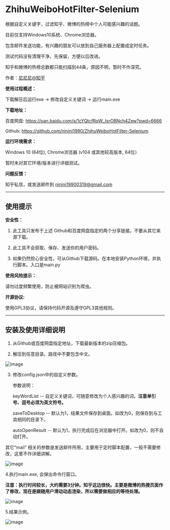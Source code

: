 # ZhihuWeiboHotFilter-Selenium
根据自定义关键字，过滤知乎、微博的热榜中个人可能感兴趣的话题。<p>
目前仅支持Windows10系统、Chrome浏览器。<p>
包含邮件发送功能，有兴趣的朋友可以放到自己服务器上配置成定时任务。<p>
测试代码没有清理干净，先保留，方便以后改进。<p>
知乎和微博的热榜总数都只能扫描到44条，原因不明，暂时不作深究。<p>
作者：<a href="https://www.zhihu.com/people/nidaye2" target="_blank">尼尼尼@知乎</a>

**使用过程概述：**<p>
下载解压后运行exe -> 修改自定义关键词 -> 运行main.exe <p>

**下载地址：**<p>
百度网盘: https://pan.baidu.com/s/1cYQtcfRqW_IsrOBNch4Zew?pwd=6666  <p>
Github: https://github.com/ninini1990/ZhihuWeiboHotFilter-Selenium <p>

**运行环境需求：**<p>
Windows 10 (64位), Chrome浏览器 (v104 或其他较高版本, 64位）<p>
暂时未对其它环境/版本进行详细测试。<p>

**问题反馈：**<p>
知乎私信，或发送邮件到 ninini19900319@gmail.com <p>
 
---
<h2>使用提示</h2> <p>

**安全性：**<p>
1. 此工具只发布于上述 Github和百度网盘指定的两个分享链接。不要从其它来源下载。<p>
2. 此工具不会获取、保存、发送你的用户密码。<p>
3. 如果仍然担心安全性，可从Github下载源码。在本地安装Python环境，并执行脚本。入口是main.py<p>

**使用风险提示：**<p>
请勿过度频繁使用，防止被网站识别为爬虫。<p>

**开源协议:**<p>
使用GPL3协议，请保持代码开源及遵守GPL3其他规则。<p>

---
<h2>安装及使用详细说明</h2><p>

1. 从Github或百度网盘指定地址，下载最新版本的zip压缩包。<p>  
2. 解压到任意目录。路径中不要包含中文。<p>

![image](https://user-images.githubusercontent.com/112439804/196353028-b4b87b9e-0c8a-4298-8922-ac15892c9c10.png) <p>

3. 修改config.json中的自定义参数。<p>
参数说明：<p>
keyWordList -- 自定义关键词，可随意修改为个人感兴趣的词。<b>注意单引号、逗号必须为英文符号。</b><p>
saveToDesktop -- 默认为1，结果文件保存到桌面。如改为0，则保存到与工具相同的目录下。<p>
autoOpenResult -- 默认为1，执行完成后在浏览器中打开。如改为0，则不自动打开。<p>

其它“mail” 相关的参数是发送邮件所用，主要用于定时脚本配置，一般不需要修改，这里不作详细讲解。<p>

![image](https://user-images.githubusercontent.com/112439804/196354343-075e8e10-066b-46e8-85d8-cabb0384c760.png) <p>

4.执行main.exe, 会弹出命令行窗口。 <p>

<b>注意：执行时间较长，大约需要3分钟。知乎这边很快。主要是微博的热搜页面作了修改，现在是跟随用户滑动动态渲染，所以需要做相应的等待处理。</b><p>

![image](https://user-images.githubusercontent.com/112439804/196355999-7f901cae-a686-4225-adf7-e3110cd674db.png) <p>

5.结果示例。<p>

![image](https://user-images.githubusercontent.com/112439804/196356115-77691d09-9090-4f5e-a8bc-d1b8cb6f4e70.png) <p>

<p>





